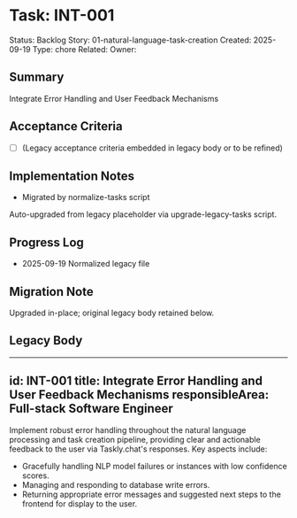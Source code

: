 # Task: INT-001
Status: Backlog
Story: 01-natural-language-task-creation
Created: 2025-09-19
Type: chore
Related:
Owner:

## Summary
Integrate Error Handling and User Feedback Mechanisms

## Acceptance Criteria
- [ ] (Legacy acceptance criteria embedded in legacy body or to be refined)

## Implementation Notes
- Migrated by normalize-tasks script

Auto-upgraded from legacy placeholder via upgrade-legacy-tasks script.

## Progress Log
- 2025-09-19 Normalized legacy file

## Migration Note
Upgraded in-place; original legacy body retained below.

## Legacy Body
---
id: INT-001
title: Integrate Error Handling and User Feedback Mechanisms
responsibleArea: Full-stack Software Engineer
---
Implement robust error handling throughout the natural language processing and task creation pipeline, providing clear and actionable feedback to the user via Taskly.chat's responses. Key aspects include:
*   Gracefully handling NLP model failures or instances with low confidence scores.
*   Managing and responding to database write errors.
*   Returning appropriate error messages and suggested next steps to the frontend for display to the user.